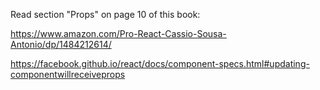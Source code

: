 Read section "Props" on page 10 of this book:

https://www.amazon.com/Pro-React-Cassio-Sousa-Antonio/dp/1484212614/

https://facebook.github.io/react/docs/component-specs.html#updating-componentwillreceiveprops